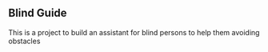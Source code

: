 <h2>Blind Guide</h2>
This is a project to build an assistant for blind persons to help them avoiding obstacles
